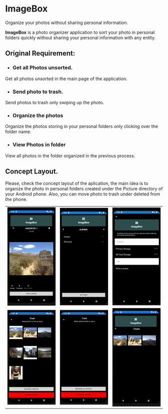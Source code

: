 # ImageBox
Organize your photos without sharing personal information.

**ImageBox** is a photo organizer application to sort your photo in personal folders quickly without sharing your personal information with any entity. 

## Original Requirement: 

* ### Get all Photos unsorted.
Get all photos unsorted in the main page of the application.
* ### Send photo to trash.
Send photos to trash only swiping up the photo.
* ### Organize the photos
Organize the photos storing in your personal folders only clicking over the folder name.
* ### View Photos in folder
View all photos in the folder organized in the previous process.

## Concept Layout.
Please, check the concept layout of the aplication, the main idea is to organize the photo in personal folders created under the Picture directory of your Android phone. Also, you can move photo to trash under deleted from the phone.
<table>
  <tr>
    <td>
      <img src="./ImageBox/ImageBox/Design/MainPage.png" width="200">
    </td>
    <td>
      <img src="./ImageBox/ImageBox/Design/Albumns.png" width="200">
      </td>
      <td>
        <img src="./ImageBox/ImageBox/Design/Settings.png" width="200">
      </td>
  </tr>
    <tr>
    <td>
      <img src="./ImageBox/ImageBox/Design/Trash.png" width="200">
    </td>
    <td>
      <img src="./ImageBox/ImageBox/Design/Trash-2.png" width="200">
      </td>
    <td>
      <img src="./ImageBox/ImageBox/Design/Folder.png" width="200">
      </td>
  </tr>
  </table>

